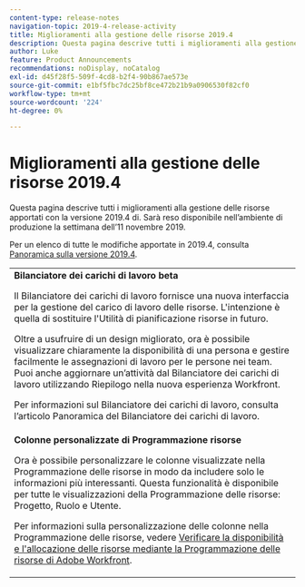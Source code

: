```yaml
---
content-type: release-notes
navigation-topic: 2019-4-release-activity
title: Miglioramenti alla gestione delle risorse 2019.4
description: Questa pagina descrive tutti i miglioramenti alla gestione delle risorse apportati con la versione 2019.4 di. Sarà reso disponibile nell’ambiente di produzione la settimana dell’11 novembre 2019.
author: Luke
feature: Product Announcements
recommendations: noDisplay, noCatalog
exl-id: d45f28f5-509f-4cd8-b2f4-90b867ae573e
source-git-commit: e1bf5fbc7dc25bf8ce472b21b9a0906530f82cf0
workflow-type: tm+mt
source-wordcount: '224'
ht-degree: 0%

---
```


# Miglioramenti alla gestione delle risorse 2019.4

Questa pagina descrive tutti i miglioramenti alla gestione delle risorse apportati con la versione 2019.4 di. Sarà reso disponibile nell’ambiente di produzione la settimana dell’11 novembre 2019.

Per un elenco di tutte le modifiche apportate in 2019.4, consulta [Panoramica sulla versione 2019.4](../../../../product-announcements/product-releases/quarterly-release-archive/2019.4-release-activity/2019-4-release-activity-overview.md).

<table style="table-layout:auto"> 
 <col> 
 <tbody> 
  <tr> 
   <td><strong>Bilanciatore dei carichi di lavoro beta</strong> <p>Il Bilanciatore dei carichi di lavoro fornisce una nuova interfaccia per la gestione del carico di lavoro delle risorse. L'intenzione è quella di sostituire l'Utilità di pianificazione risorse in futuro.</p> <p>Oltre a usufruire di un design migliorato, ora è possibile visualizzare chiaramente la disponibilità di una persona e gestire facilmente le assegnazioni di lavoro per le persone nei team. Puoi anche aggiornare un’attività dal Bilanciatore dei carichi di lavoro utilizzando Riepilogo nella nuova esperienza Workfront.</p> <p>Per informazioni sul Bilanciatore dei carichi di lavoro, consulta l’articolo Panoramica del Bilanciatore dei carichi di lavoro.</p> </td> 
  </tr> 
  <tr> 
   <td><strong>Colonne personalizzate di Programmazione risorse</strong> <p>Ora è possibile personalizzare le colonne visualizzate nella Programmazione delle risorse in modo da includere solo le informazioni più interessanti. Questa funzionalità è disponibile per tutte le visualizzazioni della Programmazione delle risorse: Progetto, Ruolo e Utente.</p> <p>Per informazioni sulla personalizzazione delle colonne nella Programmazione delle risorse, vedere <a href="../../../../resource-mgmt/resource-planning/resource-availability-allocation-resource-planner.md" class="MCXref xref" xrefformat="{para}">Verificare la disponibilità e l'allocazione delle risorse mediante la Programmazione delle risorse di Adobe Workfront</a>.</p> </td> 
  </tr> 
 </tbody> 
</table>

